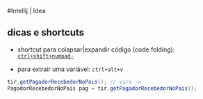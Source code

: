 #Intellij | Idea

## dicas e shortcuts

* shortcut para colapsar|expandir código (code folding): [`ctrl+shift+numpad-`](https://www.jetbrains.com/idea/help/folding-and-expanding-code-blocks.html)

* para extrair uma variável: `ctrl+alt+v`
```java
tir.getPagadorRecebedorNoPais(); // vira ->
PagadorRecebedorNoPais pag = tir.getPagadorRecebedorNoPais();
```
